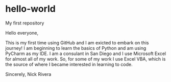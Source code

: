 # hello-world

My first repository

Hello everyone,

This is my first time using GitHub and I am exicted to embark on this journey! I am beginning to learn the basics of Python and am using PyCharm as my IDE. I am a consulant in San Diego and I use Microsoft Excel for almost all of my work. So, for some of my work I use Excel VBA, which is the source of where I became interested in learning to code. 

Sincerely,
Nick Rivera
